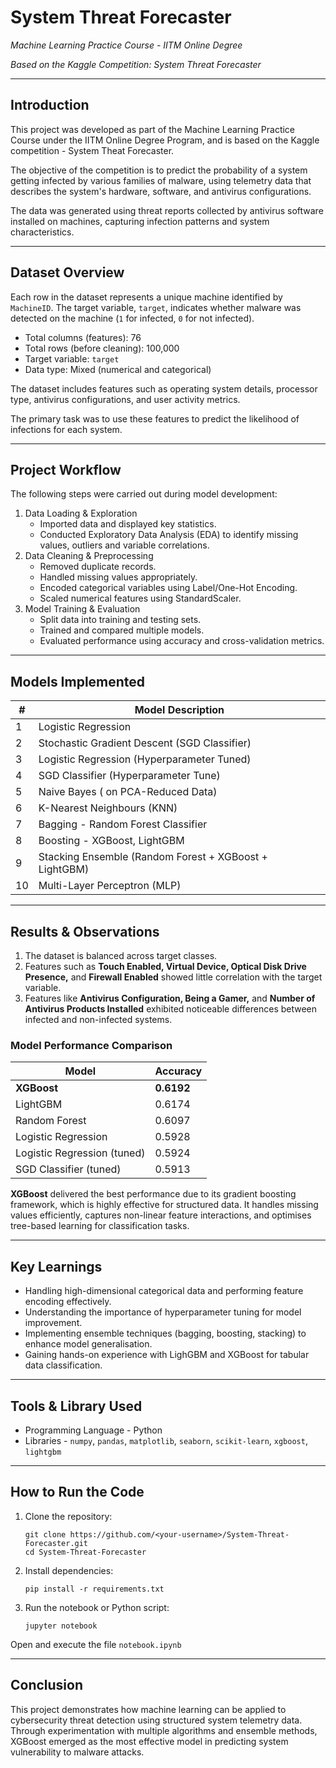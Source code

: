 # System Threat Forecaster

*Machine Learning Practice Course - IITM Online Degree*

*Based on the Kaggle Competition: System Threat Forecaster*

---

## Introduction

This project was developed as part of the Machine Learning Practice Course under the IITM Online Degree Program, and is based on the Kaggle competition - System Theat Forecaster. 

The objective of the competition is to predict the probability of a system getting infected by various families of malware, using telemetry data that describes the system's hardware, software, and antivirus configurations. 

The data was generated using threat reports collected by antivirus software installed on machines, capturing infection patterns and system characteristics. 

---

## Dataset Overview

Each row in the dataset represents a unique machine identified by `MachineID`. The target variable, `target`, indicates whether malware was detected on the machine (`1` for infected, `0` for not infected). 

- Total columns (features): 76
- Total rows (before cleaning): 100,000
- Target variable: `target`
- Data type: Mixed (numerical and categorical)

The dataset includes features such as operating system details, processor type, antivirus configurations, and user activity metrics. 

The primary task was to use these features to predict the likelihood of infections for each system.

---

## Project Workflow

The following steps were carried out during model development:

1. Data Loading & Exploration
     - Imported data and displayed key statistics.
     - Conducted Exploratory Data Analysis (EDA) to identify missing values, outliers and variable correlations.
2. Data Cleaning & Preprocessing
     - Removed duplicate records.
     - Handled missing values appropriately.
     - Encoded categorical variables using Label/One-Hot Encoding.
     - Scaled numerical features using StandardScaler.
3. Model Training & Evaluation
     - Split data into training and testing sets.
     - Trained and compared multiple models.
     - Evaluated performance using accuracy and cross-validation metrics.
  
---

## Models Implemented

| # | Model Description |
| - | ----------------- |
| 1 | Logistic Regression |
| 2 | Stochastic Gradient Descent (SGD Classifier) | 
| 3 | Logistic Regression (Hyperparameter Tuned) |
| 4 | SGD Classifier (Hyperparameter Tune) |
| 5 | Naive Bayes ( on PCA-Reduced Data) |
| 6 | K-Nearest Neighbours (KNN) |
| 7 | Bagging - Random Forest Classifier |
| 8 | Boosting - XGBoost, LightGBM |
| 9 | Stacking Ensemble (Random Forest + XGBoost + LightGBM) |
| 10 | Multi-Layer Perceptron (MLP) |

---

## Results & Observations

1. The dataset is balanced across target classes.
2. Features such as **Touch Enabled, Virtual Device, Optical Disk Drive Presence,** and **Firewall Enabled** showed little correlation with the target variable.
3. Features like **Antivirus Configuration, Being a Gamer,** and **Number of Antivirus Products Installed** exhibited noticeable differences between infected and non-infected systems.

### Model Performance Comparison

| Model | Accuracy |
| ----- | -------- |
| **XGBoost** | **0.6192** | 
| LightGBM | 0.6174 |
| Random Forest | 0.6097 |
| Logistic Regression | 0.5928 |
| Logistic Regression (tuned) | 0.5924 |
| SGD Classifier (tuned) | 0.5913 |

**XGBoost** delivered the best performance due to its gradient boosting framework, which is highly effective for structured data. It handles missing values efficiently, captures non-linear feature interactions, and optimises tree-based learning for classification tasks.

---

## Key Learnings

- Handling high-dimensional categorical data and performing feature encoding effectively.
- Understanding the importance of hyperparameter tuning for model improvement.
- Implementing ensemble techniques (bagging, boosting, stacking) to enhance model generalisation.
- Gaining hands-on experience with LighGBM and XGBoost for tabular data classification.

---

## Tools & Library Used

- Programming Language - Python
- Libraries - `numpy`, `pandas`, `matplotlib`, `seaborn`, `scikit-learn`, `xgboost`, `lightgbm`

---

## How to Run the Code

1. Clone the repository:
   ```
   git clone https://github.com/<your-username>/System-Threat-Forecaster.git
   cd System-Threat-Forecaster
   ```
2. Install dependencies:
   ```
   pip install -r requirements.txt
   ```
3. Run the notebook or Python script:
   ```
   jupyter notebook
   ```
Open and execute the file `notebook.ipynb`

---

## Conclusion

This project demonstrates how machine learning can be applied to cybersecurity threat detection using structured system telemetry data. Through experimentation with multiple algorithms and ensemble methods, XGBoost emerged as the most effective model in predicting system vulnerability to malware attacks.
